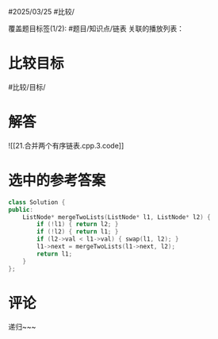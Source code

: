 #2025/03/25 #比较/

覆盖题目标签(1/2):   #题目/知识点/链表
关联的播放列表：

# 比较目标

#比较/目标/

# 解答

![[21.合并两个有序链表.cpp.3.code]]

# 选中的参考答案

```cpp
class Solution {
public:
	ListNode* mergeTwoLists(ListNode* l1, ListNode* l2) {
		if (!l1) { return l2; }
		if (!l2) { return l1; }
		if (l2->val < l1->val) { swap(l1, l2); }
		l1->next = mergeTwoLists(l1->next, l2);
		return l1;
	}
};
```

# 评论

递归~~~